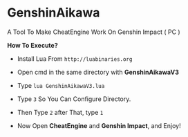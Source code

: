 # GenshinAikawa
A Tool To Make CheatEngine Work On Genshin Impact ( PC )

**How To Execute?**
 - Install Lua From ``http://luabinaries.org``
 - Open cmd in the same directory with **GenshinAikawaV3**
 - Type ``lua GenshinAikawaV3.lua``
 - Type ``3`` So You Can Configure Directory.
 - Then Type ``2`` after That, type ``1``

 - Now Open **CheatEngine** and **Genshin Impact**, and Enjoy!
